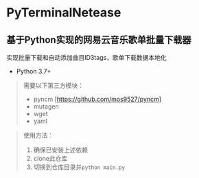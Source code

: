 # PyTerminalNetease
## 基于Python实现的网易云音乐歌单批量下载器
实现批量下载和自动添加曲目ID3tags，歌单下载数据本地化

+ Python 3.7+

> 需要以下第三方模块：
> + pyncm [https://github.com/mos9527/pyncm]
> + mutagen
> + wget
> + yaml  

> 使用方法：
> 1. 确保已安装上述依赖
> 2. clone此仓库
> 3. 切换到仓库目录并`python main.py`
